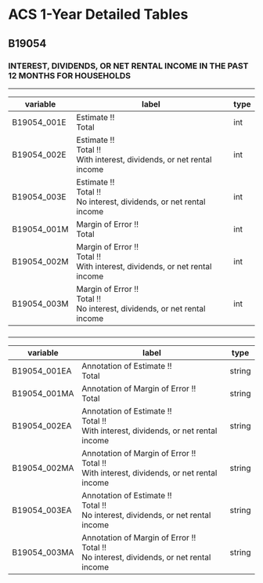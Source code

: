 # ACS 1-Year Detailed Tables

## B19054

### INTEREST, DIVIDENDS, OR NET RENTAL INCOME IN THE PAST 12 MONTHS FOR HOUSEHOLDS

___

| variable | label | type |
| ----- | ----- | ----- |
| B19054_001E | Estimate !!<br>Total | int |
| B19054_002E | Estimate !!<br>Total !!<br>With interest, dividends, or net rental income | int |
| B19054_003E | Estimate !!<br>Total !!<br>No interest, dividends, or net rental income | int |
| B19054_001M | Margin of Error !!<br>Total | int |
| B19054_002M | Margin of Error !!<br>Total !!<br>With interest, dividends, or net rental income | int |
| B19054_003M | Margin of Error !!<br>Total !!<br>No interest, dividends, or net rental income | int |
### 

___

| variable | label | type |
| ----- | ----- | ----- |
| B19054_001EA | Annotation of Estimate !!<br>Total | string |
| B19054_001MA | Annotation of Margin of Error !!<br>Total | string |
| B19054_002EA | Annotation of Estimate !!<br>Total !!<br>With interest, dividends, or net rental income | string |
| B19054_002MA | Annotation of Margin of Error !!<br>Total !!<br>With interest, dividends, or net rental income | string |
| B19054_003EA | Annotation of Estimate !!<br>Total !!<br>No interest, dividends, or net rental income | string |
| B19054_003MA | Annotation of Margin of Error !!<br>Total !!<br>No interest, dividends, or net rental income | string |

